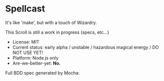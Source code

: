 

# Spellcast

It's like 'make', but with a touch of Wizardry.

This Scroll is still a work in progress (specs, etc...)

* License: MIT
* Current status: early alpha / unstable / hazardous magical energy / DO NOT USE YET!
* Platform: Node.js only
* Are-we-better-yet: **No.**



Full BDD spec generated by Mocha:

